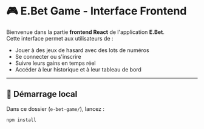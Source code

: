 # 🎮 E.Bet Game - Interface Frontend

Bienvenue dans la partie **frontend React** de l'application **E.Bet**.  
Cette interface permet aux utilisateurs de :

- Jouer à des jeux de hasard avec des lots de numéros
- Se connecter ou s'inscrire
- Suivre leurs gains en temps réel
- Accéder à leur historique et à leur tableau de bord

---

## 🚀 Démarrage local

Dans ce dossier (`e-bet-game/`), lancez :

```bash
npm install
